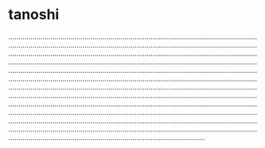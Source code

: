 # tanoshi

..................................................................................................................................................................................................................................................................................................................................................................................................................................................................................................................................................................................................................................................................................................................................................................................................................................................................................................................................................................................................................................................................................................................................................................................................................................................................................................................................................................................................................................................................................................................................................................................................................................................